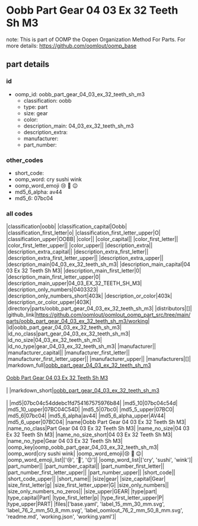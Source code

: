 # Oobb Part Gear 04 03 Ex 32 Teeth Sh M3  

note: This is part of OOMP the Oopen Organization Method For Parts. For more details: https://github.com/oomlout/oomp_base

##  part details





### id
* oomp_id: oobb_part_gear_04_03_ex_32_teeth_sh_m3
  * classification: oobb
  * type: part
  * size: gear
  * color: 
  * description_main: 04_03_ex_32_teeth_sh_m3
  * description_extra: 
  * manufacturer: 
  * part_number: 

### other_codes
* short_code: 
* oomp_word: cry sushi wink
* oomp_word_emoji :cry: :sushi: :wink:
* md5_6_alpha: av44
* md5_6: 07bc04

### all codes 
|classification|oobb|
|classification_capital|Oobb|
|classification_first_letter|o|
|classification_first_letter_upper|O|
|classification_upper|OOBB|
|color||
|color_capital||
|color_first_letter||
|color_first_letter_upper||
|color_upper||
|description_extra||
|description_extra_capital||
|description_extra_first_letter||
|description_extra_first_letter_upper||
|description_extra_upper||
|description_main|04_03_ex_32_teeth_sh_m3|
|description_main_capital|04 03 Ex 32 Teeth Sh M3|
|description_main_first_letter|0|
|description_main_first_letter_upper|0|
|description_main_upper|04_03_EX_32_TEETH_SH_M3|
|description_only_numbers|0403323|
|description_only_numbers_short|403k|
|description_or_color|403k|
|description_or_color_upper|403K|
|directory|parts/oobb_part_gear_04_03_ex_32_teeth_sh_m3|
|distributors|[]|
|github_link|https://github.com/oomlout/oomlout_oomp_part_src/tree/main/parts/oobb_part_gear_04_03_ex_32_teeth_sh_m3/working|
|id|oobb_part_gear_04_03_ex_32_teeth_sh_m3|
|id_no_class|part_gear_04_03_ex_32_teeth_sh_m3|
|id_no_size|04_03_ex_32_teeth_sh_m3|
|id_no_type|gear_04_03_ex_32_teeth_sh_m3|
|manufacturer||
|manufacturer_capital||
|manufacturer_first_letter||
|manufacturer_first_letter_upper||
|manufacturer_upper||
|manufacturers|[]|
|markdown_full|[oobb_part_gear_04_03_ex_32_teeth_sh_m3](https://github.com/oomlout/oomlout_oomp_part_src/tree/main/parts/oobb_part_gear_04_03_ex_32_teeth_sh_m3/working)<br>[](https://github.com/oomlout/oomlout_oomp_part_src/tree/main/parts/oobb_part_gear_04_03_ex_32_teeth_sh_m3/working)<br>[Oobb Part Gear 04 03 Ex 32 Teeth Sh M3](https://github.com/oomlout/oomlout_oomp_part_src/tree/main/parts/oobb_part_gear_04_03_ex_32_teeth_sh_m3/working)<br><br>|
|markdown_short|[oobb_part_gear_04_03_ex_32_teeth_sh_m3](https://github.com/oomlout/oomlout_oomp_part_src/tree/main/parts/oobb_part_gear_04_03_ex_32_teeth_sh_m3/working)<br><br>|
|md5|07bc04c54ddebc1fd754167575976b84|
|md5_10|07bc04c54d|
|md5_10_upper|07BC04C54D|
|md5_5|07bc0|
|md5_5_upper|07BC0|
|md5_6|07bc04|
|md5_6_alpha|av44|
|md5_6_alpha_upper|AV44|
|md5_6_upper|07BC04|
|name|Oobb Part Gear 04 03 Ex 32 Teeth Sh M3|
|name_no_class|Part Gear 04 03 Ex 32 Teeth Sh M3|
|name_no_size|04 03 Ex 32 Teeth Sh M3|
|name_no_size_short|04 03 Ex 32 Teeth Sh M3|
|name_no_type|Gear 04 03 Ex 32 Teeth Sh M3|
|oomp_key|oomp_oobb_part_gear_04_03_ex_32_teeth_sh_m3|
|oomp_word|cry sushi wink|
|oomp_word_emoji|:cry: :sushi: :wink:|
|oomp_word_emoji_list|[':cry:', ':sushi:', ':wink:']|
|oomp_word_list|['cry', 'sushi', 'wink']|
|part_number||
|part_number_capital||
|part_number_first_letter||
|part_number_first_letter_upper||
|part_number_upper||
|short_code||
|short_code_upper||
|short_name||
|size|gear|
|size_capital|Gear|
|size_first_letter|g|
|size_first_letter_upper|G|
|size_only_numbers||
|size_only_numbers_no_zeros||
|size_upper|GEAR|
|type|part|
|type_capital|Part|
|type_first_letter|p|
|type_first_letter_upper|P|
|type_upper|PART|
|files|['base.yaml', 'label_15_mm_30_mm.svg', 'label_76_2_mm_50_8_mm.svg', 'label_oomlout_76_2_mm_50_8_mm.svg', 'readme.md', 'working.json', 'working.yaml']|
